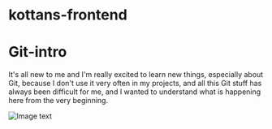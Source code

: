 # kottans-frontend

# Git-intro

It's all new to me and I'm really excited to learn new things, especially about Git, because I don't use it very often in my projects, and all this Git stuff has always been difficult for me, and I wanted to understand what is happening here from the very beginning.

![Image text](https://github.com/FoxYulya/kottans-frontend/screenshots/master/kottans-frontend/raw/master/git_introduction.jpg)
